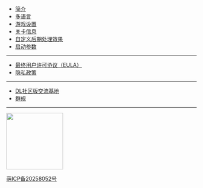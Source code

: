 - [简介](/)
- [多语言](dlce/localization.md)
- [游戏设置](dlce/game-settings.md)
- [关卡信息](dlce/level_information.md)
- [自定义后期处理效果](dlce/custom_post_processing.md)
- [启动参数](dlce/commands.md)
--------------
- [最终用户许可协议（EULA）](dlce/eula.md)
- [隐私政策](dlce/privacy.md)
--------------
- [DL社区版交流基地](/dlce-group/about.md)
- [群规](dlce-group/rules.md)
--------------
<a href="https://afdian.com/a/fengyanDL"><img width="150" src="https://pic1.afdiancdn.com/static/img/welcome/button-sponsorme.png" alt=""></a>

<a href="https://icp.gov.moe/?keyword=20258052" target="_blank">萌ICP备20258052号</a>